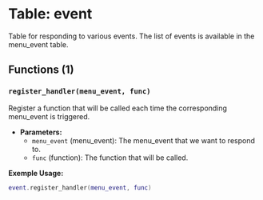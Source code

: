 # Table: event

Table for responding to various events. The list of events is available in the menu_event table.

## Functions (1)

### `register_handler(menu_event, func)`

Register a function that will be called each time the corresponding menu_event is triggered.

- **Parameters:**
  - `menu_event` (menu_event): The menu_event that we want to respond to.
  - `func` (function): The function that will be called.

**Exemple Usage:**
```lua
event.register_handler(menu_event, func)
```


